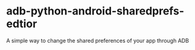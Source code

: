 # adb-python-android-sharedprefs-edtior
 A simple way to change the shared preferences of your app through ADB
